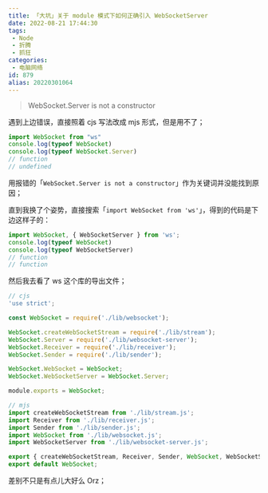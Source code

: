 ```yaml
---
title: 「大坑」关于 module 模式下如何正确引入 WebSocketServer
date: 2022-08-21 17:44:30
tags:
 - Node
 - 折腾
 - 抓狂
categories:
 - 电脑网络
id: 879
alias: 20220301064
---
```


> WebSocket.Server is not a constructor

遇到上边错误，直接照着 cjs 写法改成 mjs 形式，但是用不了；

<!--more-->

```js
import WebSocket from "ws"
console.log(typeof WebSocket)
console.log(typeof WebSocket.Server)
// function
// undefined
```

用报错的「`WebSocket.Server is not a constructor`」作为关键词并没能找到原因；

直到我换了个姿势，直接搜索「`import WebSocket from 'ws'`」，得到的代码是下边这样子的：

```js
import WebSocket, { WebSocketServer } from 'ws';
console.log(typeof WebSocket)
console.log(typeof WebSocketServer)
// function
// function
```

然后我去看了 ws 这个库的导出文件；

```js
// cjs
'use strict';

const WebSocket = require('./lib/websocket');

WebSocket.createWebSocketStream = require('./lib/stream');
WebSocket.Server = require('./lib/websocket-server');
WebSocket.Receiver = require('./lib/receiver');
WebSocket.Sender = require('./lib/sender');

WebSocket.WebSocket = WebSocket;
WebSocket.WebSocketServer = WebSocket.Server;

module.exports = WebSocket;
```

```js
// mjs
import createWebSocketStream from './lib/stream.js';
import Receiver from './lib/receiver.js';
import Sender from './lib/sender.js';
import WebSocket from './lib/websocket.js';
import WebSocketServer from './lib/websocket-server.js';

export { createWebSocketStream, Receiver, Sender, WebSocket, WebSocketServer };
export default WebSocket;
```

差别不只是有点儿大好么 Orz；
